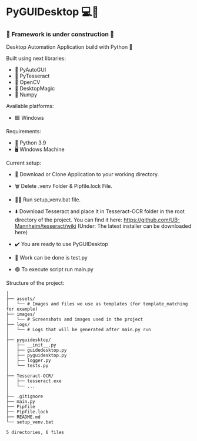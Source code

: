 # PyGUIDesktop 💻🤖


### 🚧 Framework is under construction 🚧

Desktop Automation Application build with Python 🐍

Built using next libraries:
- 🦾 PyAutoGUI
- 📜 PyTesseract
- 👀 OpenCV
- 🎱 DesktopMagic
- 🔢 Numpy

Available platforms:
- 🟦 Windows

Requirements:
- 🐍 Python 3.9
- 🖥️ Windows Machine

Current setup:
- 📩 Download or Clone Application to your working directory.
- 🗑️ Delete .venv Folder & Pipfile.lock File.
- 🏃‍♀️ Run setup_venv.bat file.
- ⬇️ Download Tesseract and place it in Tesseract-OCR folder in the root directory of the project.
        You can find it here: https://github.com/UB-Mannheim/tesseract/wiki (Under: The latest installer can be downloaded here)

- ✔️ You are ready to use PyGUIDesktop
- 📍 Work can be done is test.py
- 🟢 To execute script run main.py

Structure of the project:
```PyGUIDesktop/
│
├── assets/
│   └── # Images and files we use as templates (for template_matching for example)
├── images/
│   └── # Screenshots and images used in the project
├── logs/
│   └── # Logs that will be generated after main.py run
│
├── pyguidesktop/
│   ├── __init__.py
│   ├── guidedesktop.py
│   ├── pyguidesktop.py
│   ├── logger.py
│   └── tests.py
│
├── Tesseract-OCR/
│   ├── tesseract.exe
│   └── ...
│
├── .gitignore
├── main.py
├── Pipfile
├── Pipfile.lock
├── README.md
└── setup_venv.bat

5 directories, 6 files
```

